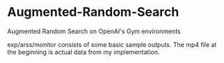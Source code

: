 # Augmented-Random-Search
Augmented Random Search on OpenAI's Gym environments

exp/arss/monitor consists of some basic sample outputs.
The mp4 file at the beginning is actual data from my implementation.
